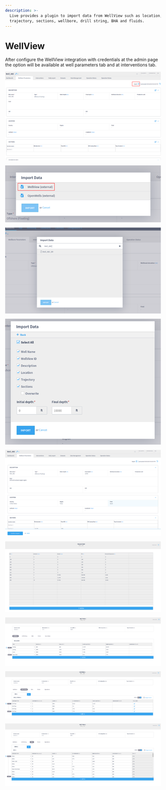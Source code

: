 ```yaml
---
description: >-
  Live provides a plugin to import data from WellView such as location,
  trajectory, sections, wellbore, drill string, BHA and fluids.
---
```


# WellView

After configure the WellView integration with credentials at the admin page the option will be available at well parameters tab and at interventions tab.

![WellView Import option at well parameters tab](<../.gitbook/assets/image (181).png>)

![WellView import option](<../.gitbook/assets/image (415).png>)

![Searching well by name from Wellview](<../.gitbook/assets/image (200).png>)

![Options and depth selection](<../.gitbook/assets/image (260) (1).png>)

![Confirm importing data](<../.gitbook/assets/image (58).png>)

![Trajectory data](<../.gitbook/assets/image (198).png>)

![Wellbore data imported from Wellview](<../.gitbook/assets/image (79).png>)

![Drillstring imported from Wellview](<../.gitbook/assets/image (11).png>)

![BHA imported from WellView](<../.gitbook/assets/image (46).png>)
